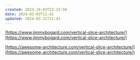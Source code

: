 ```yaml
---
created: 2023-10-03T23:23:50
date: 2024-03-03T11:41
updated: 2024-03-31T22:43
---
```

[https://www.jimmybogard.com/vertical-slice-architecture/](https://www.jimmybogard.com/vertical-slice-architecture/)

[https://awesome-architecture.com/vertical-slice-architecture/](https://awesome-architecture.com/vertical-slice-architecture/)